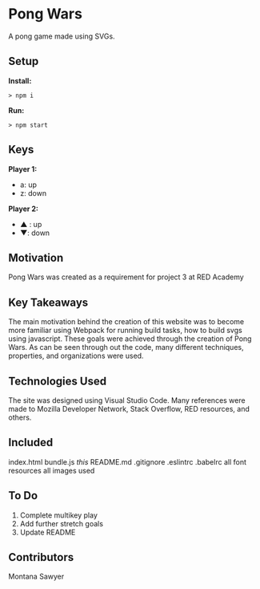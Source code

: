 # Pong Wars

A pong game made using SVGs.

## Setup

**Install:**

`> npm i`

**Run:**

`> npm start`

## Keys

**Player 1:**
* a: up
* z: down

**Player 2:**
* ▲ : up
* ▼: down

## Motivation
Pong Wars was created as a requirement for project 3 at RED Academy 

## Key Takeaways
The main motivation behind the creation of this website was to become more familiar using Webpack for running build tasks, how to build svgs using javascript. These goals were achieved through the creation of Pong Wars. As can be seen through out the code, many different techniques, properties, and organizations were used.

## Technologies Used
The site was designed using Visual Studio Code. Many references were made to Mozilla Developer Network, Stack Overflow, RED resources, and others. 

## Included
index.html
bundle.js
*this* README.md
.gitignore
.eslintrc
.babelrc
all font resources
all images used

## To Do
1) Complete multikey play
2) Add further stretch goals
3) Update README

## Contributors
Montana Sawyer